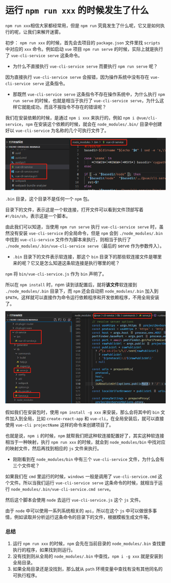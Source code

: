 # 运行 `npm run xxx` 的时候发生了什么

`npm run xxx`相信大家都经常用，但是 `npm run` 究竟发生了什么呢，它又是如何执行的呢，让我们来解开迷雾。

初步： `npm run xxx` 的时候，首先会去项目的 `package.json` 文件里找 `scripts` 中对应的 `xxx` 命令。例如启动 `vue` 项目 `npm run serve` 的时候，实际上就是执行了 `vue-cli-service serve` 这条命令。



- 为什么不直接执行 `vue-cli-service serve` 而要执行 `npm run serve` 呢？

因为直接执行 `vue-cli-service serve` 会报错，因为操作系统中没有存在 `vue-cli-service serve` 这条指令。



- 那既然 `vue-cli-service serve` 这条指令不存在操作系统中，为什么执行 `npm run serve` 的时候，也就是相当于执行了 `vue-cli-service serve`，为什么这样它就能成功，而且不报指令不存在的错误呢？

我们在安装依赖的时候，是通过 `npm i xxx` 来执行的，例如 `npm i @vue/cli-service`，`npm` 在安装这个依赖的时候，就会在 `node_modules/.bin/` 目录中创建好以 `vue-cli-service` 为名称的几个可执行文件了。

<img src=".\assets\npm1.png" alt="npm1" />

`.bin` 目录，这个目录不是任何一个 `npm` 包。

目录下的文件，表示这是一个软连接，打开文件可以看到文件顶部写着 `#!/bin/sh`，表示这是一个脚本。

由此我们可以知道，当使用 `npm run serve` 执行 `vue-cli-service serve` 时，虽然没有安装 `vue-cli-service` 的全局命令，但是 `npm` 会到 `./node_modules/.bin` 中找到 `vue-cli-service` 文件作为脚本来执行，则相当于执行了 `./node_modules/.bin/vue-cli-service serve`（最后的 serve 作为参数传入）。



- `.bin` 目录下的文件表示软连接，那这个 `bin` 目录下的那些软连接文件是哪里来的呢？它又是怎么知道这条软连接是执行哪里的呢？

`npm` 将 `bin/vue-cli-service.js` 作为 `bin` 声明了。

所以在 `npm install` 时，npm 读到该配置后，就将**该文件**软连接到 `./node_modules/.bin` 目录下，而 `npm` 还会自动把 `node_modules/.bin` 加入到 `$PATH`，这样就可以直接作为命令运行依赖程序和开发依赖程序，不用全局安装了。

<img src=".\assets\npm2.png" alt="npm2" style="zoom: 80%;" />

假如我们在安装包时，使用 `npm install -g xxx` 来安装，那么会将其中的 `bin` 文件加入到全局，比如 `create-react-app` 和 `vue-cli`，在全局安装后，就可以直接使用 `vue-cli projectName` 这样的命令来创建项目了。

也就是说，`npm i` 的时候，`npm` 就帮我们把这种软连接配置好了，其实这种软连接相当于一种映射，执行 `npm run xxx` 的时候，就会到 `node_modules/bin` 中找对应的映射文件，然后再找到相应的 `js` 文件来执行。



- 刚刚看到在 `node_modules/bin` 中有三个 `vue-cli-service` 文件，为什么会有三个文件呢？

如果我们在 `cmd` 里运行的时候，`windows` 一般是调用了 `vue-cli-service.cmd` 这个文件。所以当我们运行 `vue-cli-service serve` 这条命令的时候，就相当于运行 `node_modules/.bin/vue-cli-service.cmd serve`。

然后这个脚本会使用 `node` 去运行 `vue-cli-service.js` 这个 `js` 文件。

由于 `node` 中可以使用一系列系统相关的 `api`，所以在这个 `js` 中可以做很多事情，例如读取并分析运行这条命令的目录下的文件，根据模板生成文件等。



### 总结

1. 运行 `npm run xxx` 的时候，`npm` 会先在当前目录的 `node_modules/.bin` 查找要执行的程序，如果找到则运行。
2. 没有找到则从全局的 `node_modules/.bin` 中查找，`npm i -g xxx` 就是安装到全局目录。
3. 如果全局目录还是没找到，那么就从 `path` 环境变量中查找有没有其他同名的可执行程序。



